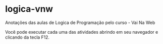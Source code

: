 # logica-vnw

Anotações das aulas de Logica de Programação pelo curso - Vai Na Web

Você pode executar cada uma das atividades abrindo em seu navegador e clicando da tecla F12.




